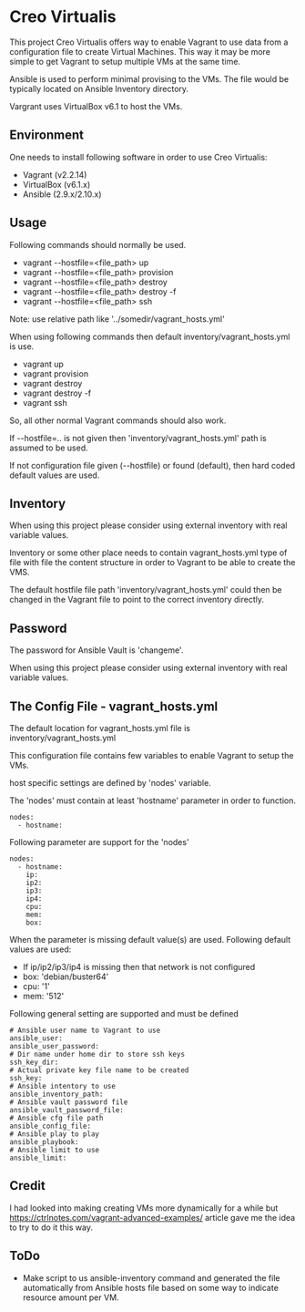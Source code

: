 # Creo Virtualis

This project Creo Virtualis offers way to enable Vagrant to use data from a configuration file to create Virtual Machines.  This way it may be more simple to get Vagrant to setup multiple VMs at the same time. 

Ansible is used to perform minimal provising to the VMs. The file would be typically located on Ansible Inventory directory.

Vargrant uses VirtualBox v6.1 to host the VMs.

## Environment

One needs to install following software in order to use Creo Virtualis:
* Vagrant (v2.2.14)
* VirtualBox (v6.1.x)
* Ansible (2.9.x/2.10.x)

## Usage

Following commands should normally be used.
* vagrant --hostfile=<file_path> up
* vagrant --hostfile=<file_path> provision
* vagrant --hostfile=<file_path> destroy
* vagrant --hostfile=<file_path> destroy -f
* vagrant --hostfile=<file_path> ssh <hostname>

Note: use relative path like '../somedir/vagrant_hosts.yml' 

When using following commands then default inventory/vagrant_hosts.yml is use. 
* vagrant up
* vagrant provision
* vagrant destroy
* vagrant destroy -f
* vagrant ssh <hostname>

So, all other normal Vagrant commands should also work. 

If --hostfile=.. is not given then 'inventory/vagrant_hosts.yml' path is assumed to be used.

If not configuration file given (--hostfile) or found (default), then hard coded default values are used.


## Inventory

When using this project please consider using external inventory with real variable values.

Inventory or some other place needs to contain vagrant_hosts.yml type of file with file the content structure in order to Vagrant to be able to create the VMS.

The default hostfile file path 'inventory/vagrant_hosts.yml' could then be changed in the Vagrant file to point to the correct inventory directly.

## Password

The password for Ansible Vault is 'changeme'.

When using this project please consider using external inventory with real variable values.

## The Config File - vagrant_hosts.yml

The default location for vagrant_hosts.yml file is inventory/vagrant_hosts.yml

This configuration file contains few variables to enable Vagrant to setup the VMs.

host specific settings are defined by 'nodes' variable.

The 'nodes' must contain at least 'hostname' parameter in order to function.

```
nodes:
  - hostname:

```

Following parameter are support for the 'nodes'
```
nodes:
  - hostname:
    ip:
    ip2:
    ip3:
    ip4:
    cpu:
    mem:
    box:
```

When the parameter is missing default value(s) are used. Following default values are used:
* If ip/ip2/ip3/ip4 is missing then that network is not configured
* box: 'debian/buster64'
* cpu: '1'
* mem: '512'

Following general setting are supported and must be defined

```
# Ansible user name to Vagrant to use
ansible_user:
ansible_user_password:
# Dir name under home dir to store ssh keys
ssh_key_dir:
# Actual private key file name to be created
ssh_key:
# Ansible intentory to use
ansible_inventory_path:
# Ansible vault password file
ansible_vault_password_file:
# Ansible cfg file path
ansible_config_file:
# Ansible play to play
ansible_playbook:
# Ansible limit to use
ansible_limit:
```

## Credit

I had looked into making creating VMs more dynamically for a while but https://ctrlnotes.com/vagrant-advanced-examples/ article gave me the idea to try to do it this way.

## ToDo

* Make script to us ansible-inventory command and generated the file automatically from Ansible hosts file based on some way to indicate resource amount per VM.
